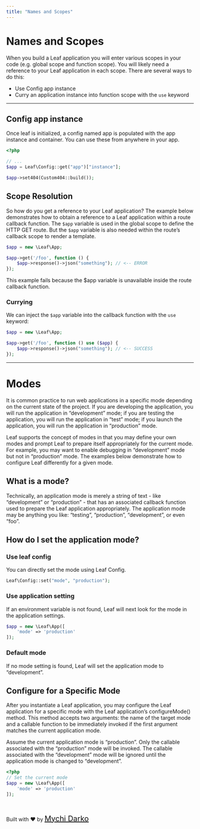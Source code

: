 ```yaml
---
title: "Names and Scopes"
---
```


<!-- markdownlint-disable no-inline-html -->
# Names and Scopes

When you build a Leaf application you will enter various scopes in your code (e.g. global scope and function scope). You will likely need a reference to your Leaf application in each scope. There are several ways to do this:

- Use Config app instance
- Curry an application instance into function scope with the `use` keyword

<hr>

## Config app instance

Once leaf is initialized, a config named app is populated with the app instance and container. You can use these from anywhere in your app.

```php
<?php

// ...
$app = Leaf\Config::get("app")["instance"];

$app->set404(Custom404::build());
```

## Scope Resolution

So how do you get a reference to your Leaf application? The example below demonstrates how to obtain a reference to a Leaf application within a route callback function. The `$app` variable is used in the global scope to define the HTTP GET route. But the `$app` variable is also needed within the route’s callback scope to render a template.

```php
$app = new \Leaf\App;

$app->get('/foo', function () {
    $app->response()->json("something"); // <-- ERROR
});
```

This example fails because the $app variable is unavailable inside the route callback function.

### Currying

We can inject the `$app` variable into the callback function with the `use` keyword:

```php
$app = new \Leaf\App;

$app->get('/foo', function () use ($app) {
    $app->response()->json("something"); // <-- SUCCESS
});
```

<hr>

# Modes

It is common practice to run web applications in a specific mode depending on the current state of the project. If you are developing the application, you will run the application in “development” mode; if you are testing the application, you will run the application in “test” mode; if you launch the application, you will run the application in “production” mode.

Leaf supports the concept of modes in that you may define your own modes and prompt Leaf to prepare itself appropriately for the current mode. For example, you may want to enable debugging in “development” mode but not in “production” mode. The examples below demonstrate how to configure Leaf differently for a given mode.

## What is a mode?

Technically, an application mode is merely a string of text - like “development” or “production” - that has an associated callback function used to prepare the Leaf application appropriately. The application mode may be anything you like: “testing”, “production”, “development”, or even “foo”.

## How do I set the application mode?

### Use leaf config

You can directly set the mode using Leaf Config.

```php
Leaf\Config::set("mode", "production");
```

### Use application setting

If an environment variable is not found, Leaf will next look for the mode in the application settings.

```php
$app = new \Leaf\App([
    'mode' => 'production'
]);
```

### Default mode

If no mode setting is found, Leaf will set the application mode to “development”.

## Configure for a Specific Mode

After you instantiate a Leaf application, you may configure the Leaf application for a specific mode with the Leaf application’s configureMode() method. This method accepts two arguments: the name of the target mode and a callable function to be immediately invoked if the first argument matches the current application mode.

Assume the current application mode is “production”. Only the callable associated with the “production” mode will be invoked. The callable associated with the “development” mode will be ignored until the application mode is changed to “development”.

```php
<?php
// Set the current mode
$app = new \Leaf\App([
    'mode' => 'production'
]);
```

<!-- // Only invoked if mode is "production"
$app->runIn('production', function () use ($app) {
    $app->config([
        'log.enable' => true,
        'debug' => false
	]);
});

// Only invoked if mode is "development"
$app->runIn('development', function () use ($app) {
    $app->config([
        'log.enable' => false,
        'debug' => true
	]);
}); -->

<br>

Built with ❤ by <a href="https://mychi.netlify.app" style="font-size: 20px; color: #111;" target="_blank">Mychi Darko</a>
